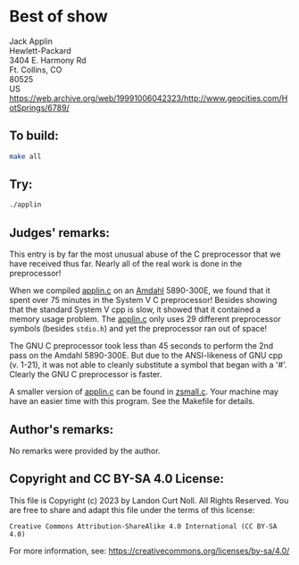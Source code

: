 # Best of show

Jack Applin  
Hewlett-Packard  
3404 E. Harmony Rd  
Ft. Collins, CO  
80525   
US  
<https://web.archive.org/web/19991006042323/http://www.geocities.com/HotSprings/6789/>

## To build:

```sh
make all
```

## Try:

```sh
./applin
```

## Judges' remarks:

This entry is by far the most unusual abuse of the C preprocessor that
we have received thus far.  Nearly all of the real work is done in the
preprocessor!

When we compiled [applin.c](applin.c) on an
[Amdahl](https://en.wikipedia.org/wiki/Amdahl_Corporation) 5890-300E, we found that it
spent over 75 minutes in the System V C preprocessor!  Besides showing that the
standard System V cpp is slow, it showed that it contained a memory usage
problem.  The [applin.c](applin.c) only uses 29 different preprocessor symbols
(besides `stdio.h`) and yet the preprocessor ran out of space!

The GNU C preprocessor took less than 45 seconds to perform the 2nd pass 
on the Amdahl 5890-300E.  But due to the ANSI-likeness of GNU cpp (v. 1-21), 
it was not able to cleanly substitute a symbol that began with a '#'.
Clearly the GNU C preprocessor is faster.

A smaller version of [applin.c](applin.c) can be found in [zsmall.c](zsmall.c).
Your machine may have an easier time with this program.  See the Makefile for
details.

## Author's remarks:

No remarks were provided by the author.


## Copyright and CC BY-SA 4.0 License:

This file is Copyright (c) 2023 by Landon Curt Noll.  All Rights Reserved.
You are free to share and adapt this file under the terms of this license:

    Creative Commons Attribution-ShareAlike 4.0 International (CC BY-SA 4.0)

For more information, see: https://creativecommons.org/licenses/by-sa/4.0/
